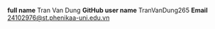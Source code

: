 **full name**
Tran Van Dung
**GitHub user name**
TranVanDung265
**Email**
24102976@st.phenikaa-uni.edu.vn
